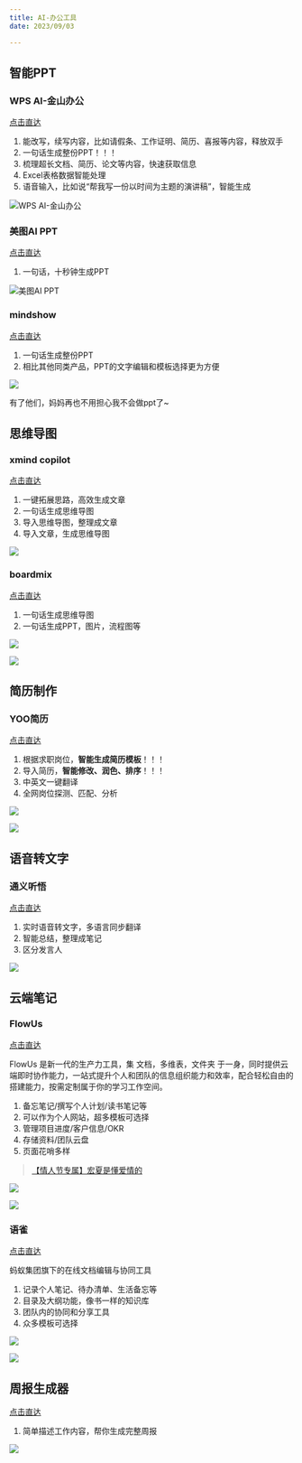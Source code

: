 ```yaml
---
title: AI-办公工具
date: 2023/09/03

---
```


## 智能PPT

###  **WPS AI-金山办公**

[点击直达](https://ai.wps.cn/)

1. 能改写，续写内容，比如请假条、工作证明、简历、喜报等内容，释放双手
2. 一句话生成整份PPT！！！
3. 梳理超长文档、简历、论文等内容，快速获取信息
4. Excel表格数据智能处理
5. 语音输入，比如说“帮我写一份以时间为主题的演讲稿”，智能生成

![WPS AI-金山办公](https://cdn.jsdelivr.net/gh/hongxiaCoder/Pictures@master/20230903170703.png)

### **美图AI PPT**

[点击直达](https://www.x-design.com/ppt/)

1. 一句话，十秒钟生成PPT

![美图AI PPT](https://cdn.jsdelivr.net/gh/hongxiaCoder/Pictures@master/20230903170627.png)



### **mindshow**

[点击直达](https://www.mindshow.fun/#/home)

1. 一句话生成整份PPT
2. 相比其他同类产品，PPT的文字编辑和模板选择更为方便

![](https://cdn.jsdelivr.net/gh/hongxiaCoder/Pictures@master/20230903171320.png)

有了他们，妈妈再也不用担心我不会做ppt了~



## 思维导图

### **xmind copilot**

[点击直达](https://xmind.ai/cn)

1. 一键拓展思路，高效生成文章
2. 一句话生成思维导图
3. 导入思维导图，整理成文章
4. 导入文章，生成思维导图

![](https://cdn.jsdelivr.net/gh/hongxiaCoder/Pictures@master/20230903173611.png)



### **boardmix**

[点击直达](https://boardmix.cn/ai-whiteboard/)

1. 一句话生成思维导图
2. 一句话生成PPT，图片，流程图等

![](https://cdn.jsdelivr.net/gh/hongxiaCoder/Pictures@master/20230903174026.png)

![](https://cdn.jsdelivr.net/gh/hongxiaCoder/Pictures@master/20230903174249.png)



## 简历制作

### **YOO简历**

[点击直达](https://www.yoojober.com/)

1. 根据求职岗位，**智能生成简历模板**！！！
2. 导入简历，**智能修改、润色、排序**！！！
3. 中英文一键翻译
4. 全网岗位探测、匹配、分析

![](https://cdn.jsdelivr.net/gh/hongxiaCoder/Pictures@master/20230903175557.png)

![](https://cdn.jsdelivr.net/gh/hongxiaCoder/Pictures@master/20230903210048.png)



## 语音转文字

### **通义听悟**

[点击直达]( https://tingwu.aliyun.com/)

1. 实时语音转文字，多语言同步翻译
2. 智能总结，整理成笔记
3. 区分发言人

![](https://cdn.jsdelivr.net/gh/hongxiaCoder/Pictures@master/20230904195236.png)



## 云端笔记

### **FlowUs**

[点击直达]( https://flowus.cn)

FlowUs 是新一代的生产力工具，集 文档，多维表，文件夹 于一身，同时提供云端即时协作能力，一站式提升个人和团队的信息组织能力和效率，配合轻松自由的搭建能力，按需定制属于你的学习工作空间。

1. 备忘笔记/撰写个人计划/读书笔记等
2. 可以作为个人网站，超多模板可选择
3. 管理项目进度/客户信息/OKR
4. 存储资料/团队云盘
5. 页面花哨多样

> [【情人节专属】宏夏是懂爱情的](https://flowus.cn/share/7bbfb847-5e88-4528-abc4-eb71861fa85e)
>
>

![](https://cdn.jsdelivr.net/gh/hongxiaCoder/Pictures@master/20230903200628.png)

![](https://cdn.jsdelivr.net/gh/hongxiaCoder/Pictures@master/20230903202554.png)



### **语雀**

[点击直达](https://www.yuque.com/)

蚂蚁集团旗下的在线文档编辑与协同工具

1. 记录个人笔记、待办清单、生活备忘等
2. 目录及大纲功能，像书一样的知识库
3. 团队内的协同和分享工具
4. 众多模板可选择

![](https://cdn.jsdelivr.net/gh/hongxiaCoder/Pictures@master/20230903203616.png)

![](https://cdn.jsdelivr.net/gh/hongxiaCoder/Pictures@master/20230903204135.png)



## 周报生成器

[点击直达](https://weeklyreport.avemaria.fun/zh)

1. 简单描述工作内容，帮你生成完整周报

![](https://cdn.jsdelivr.net/gh/hongxiaCoder/Pictures@master/20230903204341.png)

